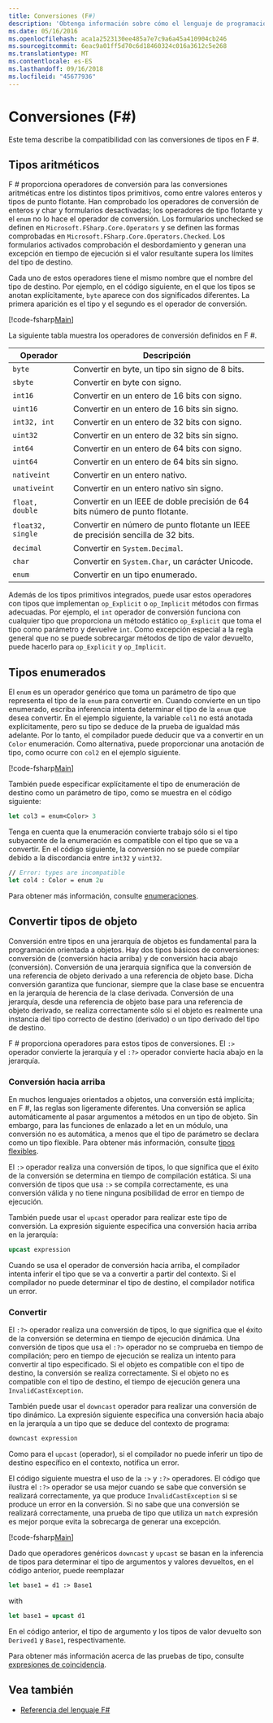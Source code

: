 ```yaml
---
title: Conversiones (F#)
description: 'Obtenga información sobre cómo el lenguaje de programación F # proporciona operadores de conversión para las conversiones aritméticas entre los distintos tipos primitivos.'
ms.date: 05/16/2016
ms.openlocfilehash: aca1a2523130ee485a7e7c9a6a45a410904cb246
ms.sourcegitcommit: 6eac9a01ff5d70c6d18460324c016a3612c5e268
ms.translationtype: MT
ms.contentlocale: es-ES
ms.lasthandoff: 09/16/2018
ms.locfileid: "45677936"
---
```

# <a name="casting-and-conversions-f"></a>Conversiones (F#)

Este tema describe la compatibilidad con las conversiones de tipos en F #.

## <a name="arithmetic-types"></a>Tipos aritméticos

F # proporciona operadores de conversión para las conversiones aritméticas entre los distintos tipos primitivos, como entre valores enteros y tipos de punto flotante. Han comprobado los operadores de conversión de enteros y char y formularios desactivadas; los operadores de tipo flotante y el `enum` no lo hace el operador de conversión. Los formularios unchecked se definen en `Microsoft.FSharp.Core.Operators` y se definen las formas comprobadas en `Microsoft.FSharp.Core.Operators.Checked`. Los formularios activados comprobación el desbordamiento y generan una excepción en tiempo de ejecución si el valor resultante supera los límites del tipo de destino.

Cada uno de estos operadores tiene el mismo nombre que el nombre del tipo de destino. Por ejemplo, en el código siguiente, en el que los tipos se anotan explícitamente, `byte` aparece con dos significados diferentes. La primera aparición es el tipo y el segundo es el operador de conversión.

[!code-fsharp[Main](../../../samples/snippets/fsharp/lang-ref-2/snippet4401.fs)]

La siguiente tabla muestra los operadores de conversión definidos en F #.

|Operador|Descripción|
|--------|-----------|
|`byte`|Convertir en byte, un tipo sin signo de 8 bits.|
|`sbyte`|Convertir en byte con signo.|
|`int16`|Convertir en un entero de 16 bits con signo.|
|`uint16`|Convertir en un entero de 16 bits sin signo.|
|`int32, int`|Convertir en un entero de 32 bits con signo.|
|`uint32`|Convertir en un entero de 32 bits sin signo.|
|`int64`|Convertir en un entero de 64 bits con signo.|
|`uint64`|Convertir en un entero de 64 bits sin signo.|
|`nativeint`|Convertir en un entero nativo.|
|`unativeint`|Convertir en un entero nativo sin signo.|
|`float, double`|Convertir en un IEEE de doble precisión de 64 bits número de punto flotante.|
|`float32, single`|Convertir en número de punto flotante un IEEE de precisión sencilla de 32 bits.|
|`decimal`|Convertir en `System.Decimal`.|
|`char`|Convertir en `System.Char`, un carácter Unicode.|
|`enum`|Convertir en un tipo enumerado.|
Además de los tipos primitivos integrados, puede usar estos operadores con tipos que implementan `op_Explicit` o `op_Implicit` métodos con firmas adecuadas. Por ejemplo, el `int` operador de conversión funciona con cualquier tipo que proporciona un método estático `op_Explicit` que toma el tipo como parámetro y devuelve `int`. Como excepción especial a la regla general que no se puede sobrecargar métodos de tipo de valor devuelto, puede hacerlo para `op_Explicit` y `op_Implicit`.

## <a name="enumerated-types"></a>Tipos enumerados

El `enum` es un operador genérico que toma un parámetro de tipo que representa el tipo de la `enum` para convertir en. Cuando convierte en un tipo enumerado, escriba inferencia intenta determinar el tipo de la `enum` que desea convertir. En el ejemplo siguiente, la variable `col1` no está anotada explícitamente, pero su tipo se deduce de la prueba de igualdad más adelante. Por lo tanto, el compilador puede deducir que va a convertir en un `Color` enumeración. Como alternativa, puede proporcionar una anotación de tipo, como ocurre con `col2` en el ejemplo siguiente.

[!code-fsharp[Main](../../../samples/snippets/fsharp/lang-ref-2/snippet4402.fs)]

También puede especificar explícitamente el tipo de enumeración de destino como un parámetro de tipo, como se muestra en el código siguiente:

```fsharp
let col3 = enum<Color> 3
```

Tenga en cuenta que la enumeración convierte trabajo sólo si el tipo subyacente de la enumeración es compatible con el tipo que se va a convertir. En el código siguiente, la conversión no se puede compilar debido a la discordancia entre `int32` y `uint32`.

```fsharp
// Error: types are incompatible
let col4 : Color = enum 2u
```

Para obtener más información, consulte [enumeraciones](enumerations.md).

## <a name="casting-object-types"></a>Convertir tipos de objeto

Conversión entre tipos en una jerarquía de objetos es fundamental para la programación orientada a objetos. Hay dos tipos básicos de conversiones: conversión de (conversión hacia arriba) y de conversión hacia abajo (conversión). Conversión de una jerarquía significa que la conversión de una referencia de objeto derivado a una referencia de objeto base. Dicha conversión garantiza que funcionar, siempre que la clase base se encuentra en la jerarquía de herencia de la clase derivada. Conversión de una jerarquía, desde una referencia de objeto base para una referencia de objeto derivado, se realiza correctamente sólo si el objeto es realmente una instancia del tipo correcto de destino (derivado) o un tipo derivado del tipo de destino.

F # proporciona operadores para estos tipos de conversiones. El `:>` operador convierte la jerarquía y el `:?>` operador convierte hacia abajo en la jerarquía.

### <a name="upcasting"></a>Conversión hacia arriba

En muchos lenguajes orientados a objetos, una conversión está implícita; en F #, las reglas son ligeramente diferentes. Una conversión se aplica automáticamente al pasar argumentos a métodos en un tipo de objeto. Sin embargo, para las funciones de enlazado a let en un módulo, una conversión no es automática, a menos que el tipo de parámetro se declara como un tipo flexible. Para obtener más información, consulte [tipos flexibles](flexible-Types.md).

El `:>` operador realiza una conversión de tipos, lo que significa que el éxito de la conversión se determina en tiempo de compilación estática. Si una conversión de tipos que usa `:>` se compila correctamente, es una conversión válida y no tiene ninguna posibilidad de error en tiempo de ejecución.

También puede usar el `upcast` operador para realizar este tipo de conversión. La expresión siguiente especifica una conversión hacia arriba en la jerarquía:

```fsharp
upcast expression
```

Cuando se usa el operador de conversión hacia arriba, el compilador intenta inferir el tipo que se va a convertir a partir del contexto. Si el compilador no puede determinar el tipo de destino, el compilador notifica un error.

### <a name="downcasting"></a>Convertir

El `:?>` operador realiza una conversión de tipos, lo que significa que el éxito de la conversión se determina en tiempo de ejecución dinámica. Una conversión de tipos que usa el `:?>` operador no se comprueba en tiempo de compilación; pero en tiempo de ejecución se realiza un intento para convertir al tipo especificado. Si el objeto es compatible con el tipo de destino, la conversión se realiza correctamente. Si el objeto no es compatible con el tipo de destino, el tiempo de ejecución genera una `InvalidCastException`.

También puede usar el `downcast` operador para realizar una conversión de tipo dinámico. La expresión siguiente especifica una conversión hacia abajo en la jerarquía a un tipo que se deduce del contexto de programa:

```fsharp
downcast expression
```

Como para el `upcast` (operador), si el compilador no puede inferir un tipo de destino específico en el contexto, notifica un error.

El código siguiente muestra el uso de la `:>` y `:?>` operadores. El código que ilustra el `:?>` operador se usa mejor cuando se sabe que conversión se realizará correctamente, ya que produce `InvalidCastException` si se produce un error en la conversión. Si no sabe que una conversión se realizará correctamente, una prueba de tipo que utiliza un `match` expresión es mejor porque evita la sobrecarga de generar una excepción.

[!code-fsharp[Main](../../../samples/snippets/fsharp/lang-ref-2/snippet4403.fs)]

Dado que operadores genéricos `downcast` y `upcast` se basan en la inferencia de tipos para determinar el tipo de argumentos y valores devueltos, en el código anterior, puede reemplazar

```fsharp
let base1 = d1 :> Base1
```

with

```fsharp
let base1 = upcast d1
```

En el código anterior, el tipo de argumento y los tipos de valor devuelto son `Derived1` y `Base1`, respectivamente.

Para obtener más información acerca de las pruebas de tipo, consulte [expresiones de coincidencia](match-Expressions.md).

## <a name="see-also"></a>Vea también

- [Referencia del lenguaje F#](index.md)
